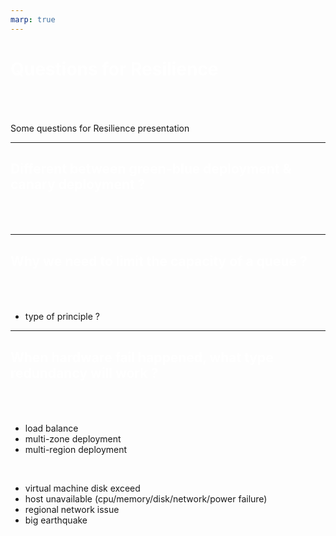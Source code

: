 ```yaml
---
marp: true
---
```

<style>
section {
  background-color: black;
  color: white;
}
a {
  color: #3e9ce0;
}
h1, h2 {
  color: white;
  padding-bottom: 50px;
}
code {
  background-color: #3e9ce0;
  color: white;
}
code span {
  color: black;
}
blockquote {
  color: rgba(192, 192, 192, 1);
}
</style>


# Questions for Resilience

Some questions for Resilience presentation

---

## Different between green-blue deployment & canary deployment ?

---

## Why we need to limit the capacity of a queue ?

* type of principle ?

---

## When hardware fail happened, what type redundancy will work ?

- load balance
- multi-zone deployment
- multi-region deployment

<br>

- virtual machine disk exceed
- host unavailable (cpu/memory/disk/network/power failure)
- regional network issue
- big earthquake


